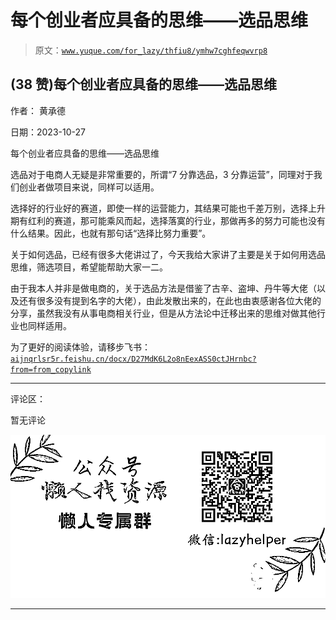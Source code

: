 # 每个创业者应具备的思维——选品思维

> 原文：[`www.yuque.com/for_lazy/thfiu8/ymhw7cghfeqwvrp8`](https://www.yuque.com/for_lazy/thfiu8/ymhw7cghfeqwvrp8)

## (38 赞)每个创业者应具备的思维——选品思维

作者： 黄承德

日期：2023-10-27

每个创业者应具备的思维——选品思维

选品对于电商人无疑是非常重要的，所谓“7 分靠选品，3 分靠运营”，同理对于我们创业者做项目来说，同样可以适用。

选择好的行业好的赛道，即使一样的运营能力，其结果可能也千差万别，选择上升期有红利的赛道，那可能乘风而起，选择落寞的行业，那做再多的努力可能也没有什么结果。因此，也就有那句话“选择比努力重要”。

关于如何选品，已经有很多大佬讲过了，今天我给大家讲了主要是关于如何用选品思维，筛选项目，希望能帮助大家一二。

由于我本人并非是做电商的，关于选品方法是借鉴了古辛、盗坤、丹牛等大佬（以及还有很多没有提到名字的大佬），由此发散出来的，在此也由衷感谢各位大佬的分享，虽然我没有从事电商相关行业，但是从方法论中迁移出来的思维对做其他行业也同样适用。

为了更好的阅读体验，请移步飞书：
[`aijnqrlsr5r.feishu.cn/docx/D27MdK6L2o8nEexASS0ctJHrnbc?from=from_copylink`](https://aijnqrlsr5r.feishu.cn/docx/D27MdK6L2o8nEexASS0ctJHrnbc?from=from_copylink)

* * *

评论区：

暂无评论

![](img/1c37d505930596d12a88ab23e11aa07a.png)

* * *